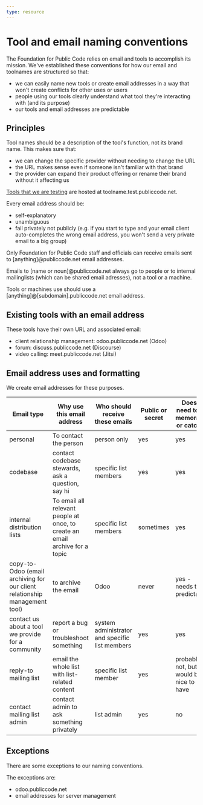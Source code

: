 ```yaml
---
type: resource
---
```


# Tool and email naming conventions

The Foundation for Public Code relies on email and tools to accomplish its mission. We've established these conventions for how our email and toolnames are structured so that:

* we can easily name new tools or create email addresses in a way that won't create conflicts for other uses or users
* people using our tools clearly understand what tool they're interacting with (and its purpose)
* our tools and email addresses are predictable

## Principles

Tool names should be a description of the tool's function, not its brand name. This makes sure that:

* we can change the specific provider without needing to change the URL
* the URL makes sense even if someone isn't familiar with that brand
* the provider can expand their product offering or rename their brand without it affecting us

[Tools that we are testing](tool-testing.md) are hosted at toolname.test.publiccode.net.

Every email address should be:

* self-explanatory
* unambiguous
* fail privately not publicly (e.g. if you start to type and your email client auto-completes the wrong email address, you won't send a very private email to a big group)

Only Foundation for Public Code staff and officials can receive emails sent to [anything]@publiccode.net email addresses.

Emails to [name or noun]@publiccode.net always go to people or to internal mailinglists (which can be shared email adresses), not a tool or a machine.

Tools or machines use should use a [anything]@[subdomain].publiccode.net email address. 

## Existing tools with an email address

These tools have their own URL and associated email:

* client relationship management: odoo.publiccode.net (Odoo)
* forum: discuss.publiccode.net (Discourse)
* video calling: meet.publiccode.net (Jitsi)

## Email address uses and formatting

We create email addresses for these purposes.

 Email type | Why use this email address | Who should receive these emails | Public or secret | Does it need to be memorable or catchy? | Email address format
---|---|---|---|---|---
 personal | To contact the person | person only | yes | yes | firstname@publiccode\.net \(example: boris@publiccode\.net\)
 codebase | contact codebase stewards, ask a question, say hi | specific list members | yes | yes | codebasename@publiccode\.net \(example: signalen@publiccode\.net\) OR hi\-codebasename@publiccode\.net
 internal distribution lists | To email all relevant people at once, to create an email archive for a topic | specific list members | sometimes | yes | noun@publiccode\.net \(example: invoices@publiccode\.net\)
  copy\-to\-Odoo \(email archiving for our client relationship management tool\) | to archive the email | Odoo | never | yes \- needs to predictable | log-[name]@publiccode.net
 contact us about a tool we provide for a community | report a bug or troubleshoot something | system administrator and specific list members | yes | yes | admin\-toolname@publiccode\.net \(example: admin\-discuss@publiccode\.net\)
 reply\-to mailing list | email the whole list with list\-related content | specific list member | yes | probably not, but would be nice to have | all\-codebasename@lists\.publiccode\.net \(all\-signalen@lists\.publiccode\.net\) or subgroup\-codebase@
 contact mailing list admin | contact admin to ask something privately | list admin | yes | no | admin\-codebasename@lists\.publiccode\.net

## Exceptions

There are some exceptions to our naming conventions.

The exceptions are:

* odoo.publiccode.net
* email addresses for server management
